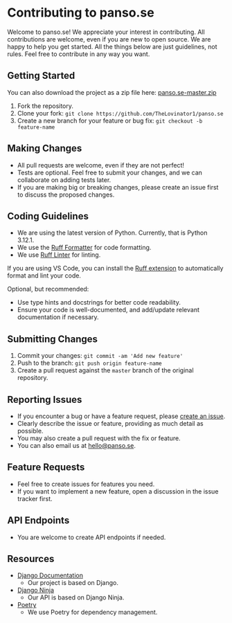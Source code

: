 # Contributing to panso.se

Welcome to panso.se! We appreciate your interest in contributing. All contributions are welcome, even if you are new to open source. We are happy to help you get started. All the things below are just guidelines, not rules. Feel free to contribute in any way you want.

## Getting Started

You can also download the project as a zip file here: [panso.se-master.zip](https://codeload.github.com/TheLovinator1/panso.se/zip/refs/heads/master)


1. Fork the repository.
2. Clone your fork: `git clone https://github.com/TheLovinator1/panso.se`
3. Create a new branch for your feature or bug fix: `git checkout -b feature-name`

## Making Changes

- All pull requests are welcome, even if they are not perfect!
- Tests are optional. Feel free to submit your changes, and we can collaborate on adding tests later.
- If you are making big or breaking changes, please create an issue first to discuss the proposed changes.

## Coding Guidelines

- We are using the latest version of Python. Currently, that is Python 3.12.1.
- We use the [Ruff Formatter](https://docs.astral.sh/ruff/formatter/) for code formatting.
- We use [Ruff Linter](https://docs.astral.sh/ruff/linter/) for linting.

If you are using VS Code, you can install the [Ruff extension](https://marketplace.visualstudio.com/items?itemName=charliermarsh.ruff) to automatically format and lint your code.



Optional, but recommended:
- Use type hints and docstrings for better code readability.
- Ensure your code is well-documented, and add/update relevant documentation if necessary.

## Submitting Changes

1. Commit your changes: `git commit -am 'Add new feature'`
2. Push to the branch: `git push origin feature-name`
3. Create a pull request against the `master` branch of the original repository.

## Reporting Issues

- If you encounter a bug or have a feature request, please [create an issue](https://github.com/TheLovinator1/panso.se/issues).
- Clearly describe the issue or feature, providing as much detail as possible.
- You may also create a pull request with the fix or feature.
- You can also email us at [hello@panso.se](mailto:hello@panso.se).

## Feature Requests

- Feel free to create issues for features you need.
- If you want to implement a new feature, open a discussion in the issue tracker first.

## API Endpoints

- You are welcome to create API endpoints if needed.

## Resources

- [Django Documentation](https://docs.djangoproject.com/en/5.0/)
    - Our project is based on Django.
- [Django Ninja](https://django-ninja.dev/)
    - Our API is based on Django Ninja.
- [Poetry](https://python-poetry.org/docs/)
    - We use Poetry for dependency management.
